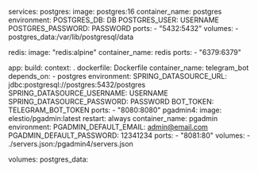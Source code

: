 services:
  postgres:
    image: postgres:16
    container_name: postgres
    environment:
      POSTGRES_DB: DB
      POSTGRES_USER: USERNAME
      POSTGRES_PASSWORD: PASSWORD
    ports:
      - "5432:5432"
    volumes:
      - postgres_data:/var/lib/postgresql/data

  redis:
    image: "redis:alpine"
    container_name: redis
    ports:
      - "6379:6379"

  app:
    build:
      context: .
      dockerfile: Dockerfile
    container_name: telegram_bot
    depends_on:
      - postgres
    environment:
      SPRING_DATASOURCE_URL: jdbc:postgresql://postgres:5432/postgres
      SPRING_DATASOURCE_USERNAME: USERNAME
      SPRING_DATASOURCE_PASSWORD: PASSWORD
      BOT_TOKEN: TELEGRAM_BOT_TOKEN
    ports:
      - "8080:8080"
  pgadmin4:
    image: elestio/pgadmin:latest
    restart: always
    container_name: pgadmin
    environment:
      PGADMIN_DEFAULT_EMAIL: admin@email.com
      PGADMIN_DEFAULT_PASSWORD: 12341234
    ports:
      - "8081:80"
    volumes:
      - ./servers.json:/pgadmin4/servers.json

volumes:
  postgres_data:
